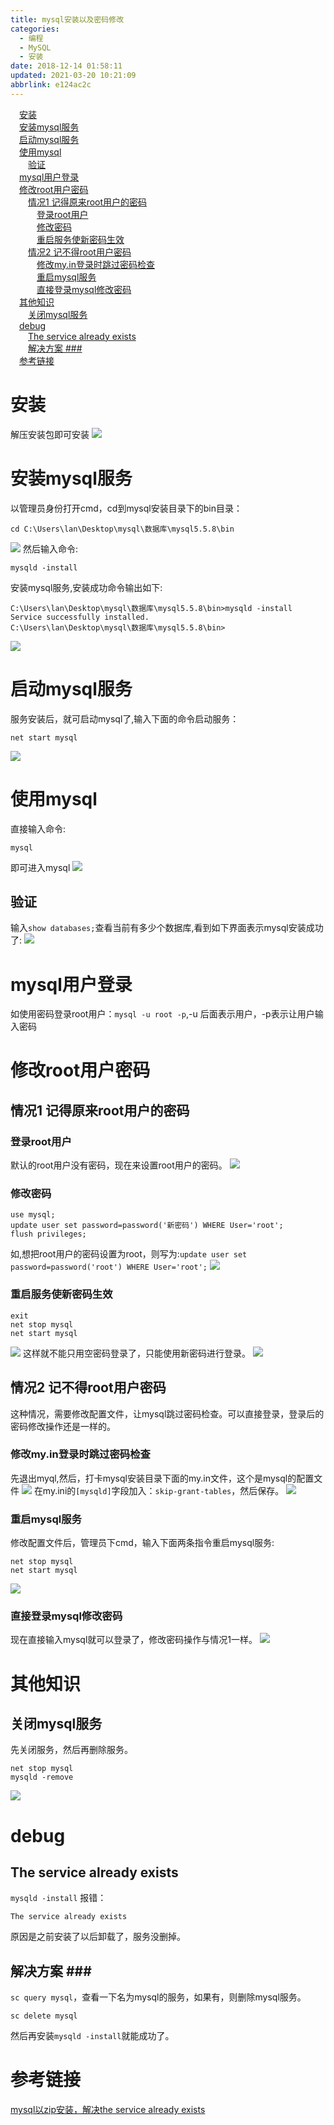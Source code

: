 ```yaml
---
title: mysql安装以及密码修改
categories: 
  - 编程
  - MySQL
  - 安装
date: 2018-12-14 01:58:11
updated: 2021-03-20 10:21:09
abbrlink: e124ac2c
---
```

<div id='my_toc'><a href="/blog/e124ac2c/#安装" class="header_1">安装</a>&nbsp;<br><a href="/blog/e124ac2c/#安装mysql服务" class="header_1">安装mysql服务</a>&nbsp;<br><a href="/blog/e124ac2c/#启动mysql服务" class="header_1">启动mysql服务</a>&nbsp;<br><a href="/blog/e124ac2c/#使用mysql" class="header_1">使用mysql</a>&nbsp;<br><a href="/blog/e124ac2c/#验证" class="header_2">验证</a>&nbsp;<br><a href="/blog/e124ac2c/#mysql用户登录" class="header_1">mysql用户登录</a>&nbsp;<br><a href="/blog/e124ac2c/#修改root用户密码" class="header_1">修改root用户密码</a>&nbsp;<br><a href="/blog/e124ac2c/#情况1-记得原来root用户的密码" class="header_2">情况1 记得原来root用户的密码</a>&nbsp;<br><a href="/blog/e124ac2c/#登录root用户" class="header_3">登录root用户</a>&nbsp;<br><a href="/blog/e124ac2c/#修改密码" class="header_3">修改密码</a>&nbsp;<br><a href="/blog/e124ac2c/#重启服务使新密码生效" class="header_3">重启服务使新密码生效</a>&nbsp;<br><a href="/blog/e124ac2c/#情况2-记不得root用户密码" class="header_2">情况2 记不得root用户密码</a>&nbsp;<br><a href="/blog/e124ac2c/#修改my-in登录时跳过密码检查" class="header_3">修改my.in登录时跳过密码检查</a>&nbsp;<br><a href="/blog/e124ac2c/#重启mysql服务" class="header_3">重启mysql服务</a>&nbsp;<br><a href="/blog/e124ac2c/#直接登录mysql修改密码" class="header_3">直接登录mysql修改密码</a>&nbsp;<br><a href="/blog/e124ac2c/#其他知识" class="header_1">其他知识</a>&nbsp;<br><a href="/blog/e124ac2c/#关闭mysql服务" class="header_2">关闭mysql服务</a>&nbsp;<br><a href="/blog/e124ac2c/#debug" class="header_1">debug</a>&nbsp;<br><a href="/blog/e124ac2c/#The-service-already-exists" class="header_2">The service already exists</a>&nbsp;<br><a href="/blog/e124ac2c/#解决方案-###​" class="header_2">解决方案 ###​</a>&nbsp;<br><a href="/blog/e124ac2c/#参考链接" class="header_1">参考链接</a>&nbsp;<br></div>
<style>.header_1{margin-left: 1em;}.header_2{margin-left: 2em;}.header_3{margin-left: 3em;}.header_4{margin-left: 4em;}.header_5{margin-left: 5em;}.header_6{margin-left: 6em;}</style>
<!--more-->
<script>if (navigator.platform.search('arm')==-1){document.getElementById('my_toc').style.display = 'none';}var e,p = document.getElementsByTagName('p');while (p.length>0) {e = p[0];e.parentElement.removeChild(e);}</script>

<!--end-->
# 安装
解压安装包即可安装
![](https://image-1257720033.cos.ap-shanghai.myqcloud.com/blog/mysql/install/install.png)
# 安装mysql服务
以管理员身份打开cmd，cd到mysql安装目录下的bin目录：
```
cd C:\Users\lan\Desktop\mysql\数据库\mysql5.5.8\bin
```
![](https://image-1257720033.cos.ap-shanghai.myqcloud.com/blog/mysql/install/binMulu.png)
然后输入命令:
```
mysqld -install
```
安装mysql服务,安装成功命令输出如下:
```
C:\Users\lan\Desktop\mysql\数据库\mysql5.5.8\bin>mysqld -install
Service successfully installed.
C:\Users\lan\Desktop\mysql\数据库\mysql5.5.8\bin>
```
![](https://image-1257720033.cos.ap-shanghai.myqcloud.com/blog/mysql/install/anzhuangfuwu.png)
# 启动mysql服务
服务安装后，就可启动mysql了,输入下面的命令启动服务：
```
net start mysql
```
![](https://image-1257720033.cos.ap-shanghai.myqcloud.com/blog/mysql/install/start.png)
# 使用mysql
直接输入命令:
```
mysql
```
即可进入mysql
![](https://image-1257720033.cos.ap-shanghai.myqcloud.com/blog/mysql/install/into.png)
## 验证
输入`show databases;`查看当前有多少个数据库,看到如下界面表示mysql安装成功了:
![](https://image-1257720033.cos.ap-shanghai.myqcloud.com/blog/mysql/install/showDatabases.png)
# mysql用户登录
如使用密码登录root用户：`mysql -u root -p`,-u 后面表示用户，-p表示让用户输入密码
# 修改root用户密码
## 情况1 记得原来root用户的密码
### 登录root用户
默认的root用户没有密码，现在来设置root用户的密码。
![](https://image-1257720033.cos.ap-shanghai.myqcloud.com/blog/mysql/install/rootnopassword.png)
### 修改密码
```
use mysql;
update user set password=password('新密码') WHERE User='root';
flush privileges;
```
如,想把root用户的密码设置为root，则写为:`update user set password=password('root') WHERE User='root';`
![](https://image-1257720033.cos.ap-shanghai.myqcloud.com/blog/mysql/changpassword/updatePassBypassword.png)
### 重启服务使新密码生效
```
exit
net stop mysql
net start mysql
```
![](https://image-1257720033.cos.ap-shanghai.myqcloud.com/blog/mysql/changpassword/restart.png)
这样就不能只用空密码登录了，只能使用新密码进行登录。
![](https://image-1257720033.cos.ap-shanghai.myqcloud.com/blog/mysql/changpassword/restart_login.png)

## 情况2 记不得root用户密码
这种情况，需要修改配置文件，让mysql跳过密码检查。可以直接登录，登录后的密码修改操作还是一样的。
### 修改my.in登录时跳过密码检查
先退出myql,然后，打卡mysql安装目录下面的my.in文件，这个是mysql的配置文件
![](https://image-1257720033.cos.ap-shanghai.myqcloud.com/blog/mysql/install/my_in.png)
在my.ini的`[mysqld]`字段加入：`skip-grant-tables`，然后保存。
![](https://image-1257720033.cos.ap-shanghai.myqcloud.com/blog/mysql/changpassword/add_in_my_in.png)
### 重启mysql服务
修改配置文件后，管理员下cmd，输入下面两条指令重启mysql服务:
```
net stop mysql
net start mysql
```
![](https://image-1257720033.cos.ap-shanghai.myqcloud.com/blog/mysql/changpassword/restart.png)
### 直接登录mysql修改密码
现在直接输入mysql就可以登录了，修改密码操作与情况1一样。
![](https://image-1257720033.cos.ap-shanghai.myqcloud.com/blog/mysql/changpassword/nopasswordIn.png)
# 其他知识
## 关闭mysql服务
先关闭服务，然后再删除服务。
```
net stop mysql
mysqld -remove
```
![](https://image-1257720033.cos.ap-shanghai.myqcloud.com/blog/mysql/remove/remove.png)
# debug
## The service already exists
`mysqld -install` 报错：
```
​The service already exists
```
原因是之前安装了以后卸载了，服务没删掉。
## 解决方案 ###​
`sc query mysql`，查看一下名为mysql的服务，如果有，则删除mysql服务。
```
sc delete mysql
```
然后再安装`mysqld -install`就能成功了。
# 参考链接
[mysql以zip安装，解决the service already exists](https://www.cnblogs.com/dichters/p/5929209.html)
